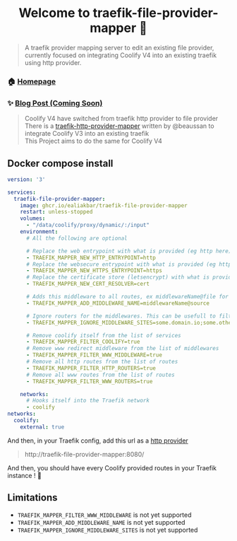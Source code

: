 <h1 align="center">Welcome to traefik-file-provider-mapper 👋</h1>

> A traefik provider mapping server to edit an existing file provider, currently focused on integrating Coolify V4 into an existing traefik using http provider.
### 🏠 [Homepage](https://github.com/EAliakbar/traefik-file-provider-mapper#readme)
### ✨ [Blog Post (Coming Soon)]()

> Coolify V4 have switched from traefik http provider to file provider  
> There is a [traefik-http-provider-mapper](https://github.com/beaussan/traefik-http-provider-mapper) written by @beaussan to integrate Coolify V3 into an existing traefik  
> This Project aims to do the same for Coolify V4

## Docker compose install

```yaml
version: '3'

services:
  traefik-file-provider-mapper:
    image: ghcr.io/ealiakbar/traefik-file-provider-mapper
    restart: unless-stopped
    volumes:
      - "/data/coolify/proxy/dynamic/:/input"
    environment:
      # All the following are optional

      # Replace the web entrypoint with what is provided (eg http here)
      - TRAEFIK_MAPPER_NEW_HTTP_ENTRYPOINT=http
      # Replace the websecure entrypoint with what is provided (eg https here)
      - TRAEFIK_MAPPER_NEW_HTTPS_ENTRYPOINT=https
      # Replace the certificate store (letsencrypt) with what is provided (eg cert here)
      - TRAEFIK_MAPPER_NEW_CERT_RESOLVER=cert

      # Adds this middleware to all routes, ex middlewareName@file for a file base middleware, middlewareName@docker for a docker base middleware
      - TRAEFIK_MAPPER_ADD_MIDDLEWARE_NAME=middlewareName@source

      # Ignore routers for the middlewares. This can be usefull to filter out some domains
      - TRAEFIK_MAPPER_IGNORE_MIDDLEWARE_SITES=some.domain.io;some.other.domain.io

      # Remove coolify itself from the list of services
      - TRAEFIK_MAPPER_FILTER_COOLIFY=true
      # Remove www redirect middleware from the list of middlewares
      - TRAEFIK_MAPPER_FILTER_WWW_MIDDLEWARE=true
      # Remove all http routes from the list of routes
      - TRAEFIK_MAPPER_FILTER_HTTP_ROUTERS=true
      # Remove all www routes from the list of routes
      - TRAEFIK_MAPPER_FILTER_WWW_ROUTERS=true

    networks:
      # Hooks itself into the Traefik network
      - coolify
networks:
  coolify:
    external: true

```

And then, in your Traefik config, add this url as a [http provider](https://doc.traefik.io/traefik/providers/http/#provider-configuration)

> http://traefik-file-provider-mapper:8080/

And then, you should have every Coolify provided routes in your Traefik instance ! :tada:

## Limitations
- `TRAEFIK_MAPPER_FILTER_WWW_MIDDLEWARE` is not yet supported
- `TRAEFIK_MAPPER_ADD_MIDDLEWARE_NAME` is not yet supported
- `TRAEFIK_MAPPER_IGNORE_MIDDLEWARE_SITES` is not yet supported